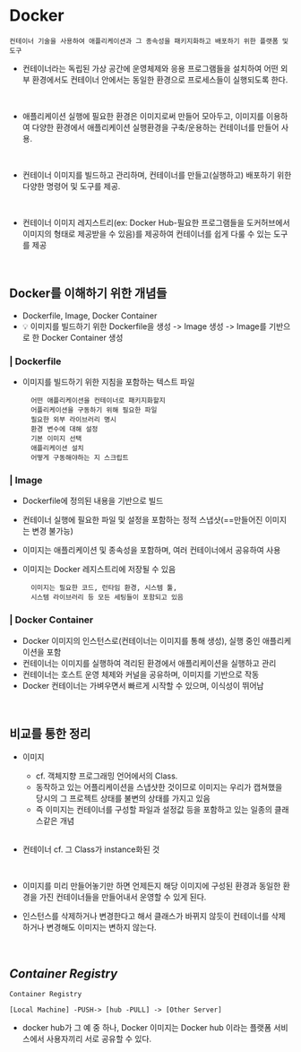# Docker
    컨테이너 기술을 사용하여 애플리케이션과 그 종속성을 패키지화하고 배포하기 위한 플랫폼 및 도구

- 컨테이너라는 독립된 가상 공간에 운영체제와 응용 프로그램들을 설치하여 어떤 외부 환경에서도 컨테이너 안에서는 동일한 환경으로 프로세스들이 실행되도록 한다.

<br>

- 애플리케이션 실행에 필요한 환경은 이미지로써 만들어 모아두고, 이미지를 이용하여 다양한 환경에서 애플리케이션 실행환경을 구축/운용하는 컨테이너를 만들어 사용.

<br>

- 컨테이너 이미지를 빌드하고 관리하며, 컨테이너를 만들고(실행하고) 배포하기 위한 다양한 명령어 및 도구를 제공.<br>

<br>

- 컨테이너 이미지 레지스트리(ex: Docker Hub-필요한 프로그램들을 도커허브에서 이미지의 형태로 제공받을 수 있음)를 제공하여 컨테이너를 쉽게 다룰 수 있는 도구를 제공


<br>

## Docker를 이해하기 위한 개념들
- Dockerfile, Image, Docker Container
- :bulb: 이미지를 빌드하기 위한 Dockerfile을 생성 -> Image 생성 -> Image를 기반으로 한 Docker Container 생성
  
### | Dockerfile
- 이미지를 빌드하기 위한 지침을 포함하는 텍스트 파일

        어떤 애플리케이션을 컨테이너로 패키지화할지
        어플리케이션을 구동하기 위해 필요한 파일
        필요한 외부 라이브러리 명시
        환경 변수에 대해 설정
        기본 이미지 선택
        애플리케이션 설치
        어떻게 구동해야하는 지 스크립트

### | Image
- Dockerfile에 정의된 내용을 기반으로 빌드
- 컨테이너 실행에 필요한 파일 및 설정을 포함하는 정적 스냅샷(==만들어진 이미지는 변경 불가능)
- 이미지는 애플리케이션 및 종속성을 포함하며, 여러 컨테이너에서 공유하여 사용
- 이미지는 Docker 레지스트리에 저장될 수 있음

        이미지는 필요한 코드, 런타임 환경, 시스템 툴, 
        시스템 라이브러리 등 모든 세팅들이 포함되고 있음

### | Docker Container
- Docker 이미지의 인스턴스로(컨테이너는 이미지를 통해 생성), 실행 중인 애플리케이션을 포함
- 컨테이너는 이미지를 실행하여 격리된 환경에서 애플리케이션을 실행하고 관리
- 컨테이너는 호스트 운영 체제와 커널을 공유하며, 이미지를 기반으로 작동 
- Docker 컨테이너는 가벼우면서 빠르게 시작할 수 있으며, 이식성이 뛰어남

<br>

## 비교를 통한 정리
- 이미지 
  - cf. 객체지향 프로그래밍 언어에서의 Class. 
  - 동작하고 있는 어플리케이션을 스냅샷한 것이므로 이미지는 우리가 캡쳐했을 당시의 그 프로젝트 상태를 불변의 상태를 가지고 있음
  - 즉 이미지는 컨테이너를 구성할 파일과 설정값 등을 포함하고 있는 일종의 클래스같은 개념

  <br>
  
- 컨테이너 cf. 그 Class가 instance화된 것

  <br>
  
- 이미지를 미리 만들어놓기만 하면 언제든지 해당 이미지에 구성된 환경과 동일한 환경을 가진 컨테이너들을 만들어내서 운영할 수 있게 된다.
- 인스턴스를 삭제하거나 변경한다고 해서 클래스가 바뀌지 않듯이 컨테이너를 삭제하거나 변경해도 이미지는 변하지 않는다.

<br>

## ***Container Registry***

    Container Registry

    [Local Machine] -PUSH-> [hub -PULL] -> [Other Server]

- docker hub가 그 예 중 하나, Docker 이미지는 Docker hub 이라는 플랫폼 서비스에서 사용자끼리 서로 공유할 수 있다.